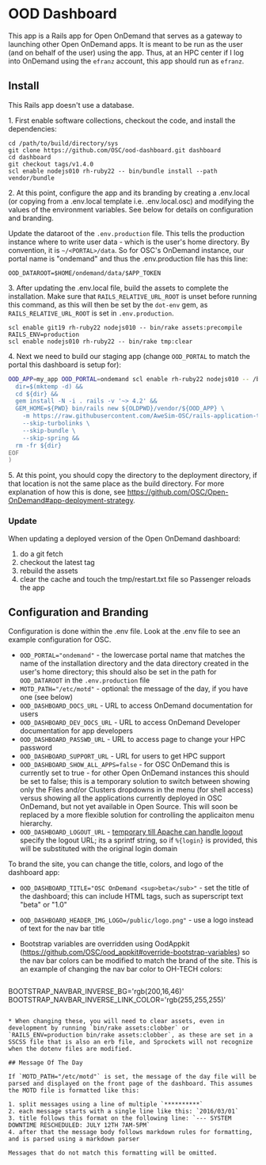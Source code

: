 # OOD Dashboard

This app is a Rails app for Open OnDemand that serves as a gateway to launching other Open OnDemand apps. It is meant to be run as the user (and on behalf of the user) using the app. Thus, at an HPC center if I log into OnDemand using the `efranz` account, this app should run as `efranz`.

## Install

This Rails app doesn't use a database.

1\. First enable software collections, checkout the code, and install the dependencies:

```
cd /path/to/build/directory/sys
git clone https://github.com/OSC/ood-dashboard.git dashboard
cd dashboard
git checkout tags/v1.4.0
scl enable nodejs010 rh-ruby22 -- bin/bundle install --path vendor/bundle
```

2\. At this point, configure the app and its branding by creating a .env.local (or copying from a .env.local template i.e. .env.local.osc) and modifying the values of the environment variables. See below for details on configuration and branding.

Update the dataroot of the `.env.production` file. This tells the production instance where to write user data - which is the user's home directory. By convention, it is `~/<PORTAL>/data`. So for OSC's OnDemand instance, our portal name is "ondemand" and thus the .env.production file has this line:

```
OOD_DATAROOT=$HOME/ondemand/data/$APP_TOKEN
```

3\. After updating the .env.local file, build the assets to complete the installation. Make sure that `RAILS_RELATIVE_URL_ROOT` is unset before running this command, as this will then be set by the `dot-env` gem, as `RAILS_RELATIVE_URL_ROOT` is set in `.env.production`.

```
scl enable git19 rh-ruby22 nodejs010 -- bin/rake assets:precompile RAILS_ENV=production
scl enable nodejs010 rh-ruby22 -- bin/rake tmp:clear
```

4\. Next we need to build our staging app (change `OOD_PORTAL` to match the portal this dashboard is setup for):

```sh
OOD_APP=my_app OOD_PORTAL=ondemand scl enable rh-ruby22 nodejs010 -- /bin/bash <(cat <<\EOF
  dir=$(mktemp -d) &&
  cd ${dir} &&
  gem install -N -i . rails -v '~> 4.2' &&
  GEM_HOME=${PWD} bin/rails new ${OLDPWD}/vendor/${OOD_APP} \
    -m https://raw.githubusercontent.com/AweSim-OSC/rails-application-template/remote_source/awesim.rb \
    --skip-turbolinks \
    --skip-bundle \
    --skip-spring &&
  rm -fr ${dir}
EOF
)
```

5\. At this point, you should copy the directory to the deployment directory, if that location is not the same place as the build directory. For more explanation of how this is done, see https://github.com/OSC/Open-OnDemand#app-deployment-strategy.

### Update

When updating a deployed version of the Open OnDemand dashboard: 

1. do a git fetch
2. checkout the latest tag
3. rebuild the assets
4. clear the cache and touch the tmp/restart.txt file so Passenger reloads the app

## Configuration and Branding

Configuration is done within the .env file. Look at the .env file to see an example configuration for OSC.

* `OOD_PORTAL="ondemand"` - the lowercase portal name that matches the name of the installation directory and the data directory created in the user's home directory; this should also be set in the path for `OOD_DATAROOT` in the `.env.production` file
* `MOTD_PATH="/etc/motd"` - optional: the message of the day, if you have one (see below)
* `OOD_DASHBOARD_DOCS_URL` - URL to access OnDemand documentation for users
* `OOD_DASHBOARD_DEV_DOCS_URL` - URL to access OnDemand Developer documentation for app developers
* `OOD_DASHBOARD_PASSWD_URL` - URL to access page to change your HPC password
* `OOD_DASHBOARD_SUPPORT_URL` - URL for users to get HPC support
* `OOD_DASHBOARD_SHOW_ALL_APPS=false` - for OSC OnDemand this is currently set to true - for other Open OnDemand instances this should be set to false; this is a temporary solution to switch between showing only the Files and/or Clusters dropdowns in the menu (for shell access) versus showing all the applications currently deployed in OSC OnDemand, but not yet available in Open Source. This will soon be replaced by a more flexible solution for controlling the applicaiton menu hierarchy.
* `OOD_DASHBOARD_LOGOUT_URL` - [temporary till Apache can handle logout](https://github.com/OSC/ood-dashboard/issues/34) specify the logout URL; its a sprintf string, so if `%{login}` is provided, this will be substituted with the original login domain

To brand the site, you can change the title, colors, and logo of the dashboard app:

* `OOD_DASHBOARD_TITLE="OSC OnDemand <sup>beta</sub>"` - set the title of the dashboard; this can include HTML tags, such as superscript text "beta" or "1.0"
* `OOD_DASHBOARD_HEADER_IMG_LOGO=/public/logo.png"` - use a logo instead of text for the nav bar title
* Bootstrap variables are overridden using OodAppkit (https://github.com/OSC/ood_appkit#override-bootstrap-variables) so the nav bar colors can be modified to match the brand of the site. This is an example of changing the nav bar color to OH-TECH colors:

    ```
BOOTSTRAP_NAVBAR_INVERSE_BG='rgb(200,16,46)'
BOOTSTRAP_NAVBAR_INVERSE_LINK_COLOR='rgb(255,255,255)'
```

* When changing these, you will need to clear assets, even in development by running `bin/rake assets:clobber` or `RAILS_ENV=production bin/rake assets:clobber`, as these are set in a SSCSS file that is also an erb file, and Sprockets will not recognize when the dotenv files are modified.

## Message Of The Day

If `MOTD_PATH="/etc/motd"` is set, the message of the day file will be parsed and displayed on the front page of the dashboard. This assumes the MOTD file is formatted like this:

1. split messages using a line of multiple `**********`
2. each message starts with a single line like this: `2016/03/01`
3. title follows this format on the following line: `--- SYSTEM DOWNTIME RESCHEDULED: JULY 12TH 7AM-5PM`
4. after that the message body follows markdown rules for formatting, and is parsed using a markdown parser

Messages that do not match this formatting will be omitted.
